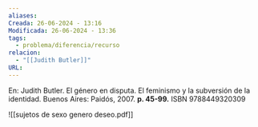 ```yaml
---
aliases: 
Creada: 26-06-2024 - 13:16
Modificada: 26-06-2024 - 13:36
tags:
  - problema/diferencia/recurso
relacion:
  - "[[Judith Butler]]"
URL:
---
```


En: Judith Butler. El género en disputa. El feminismo y la subversión de la identidad. Buenos Aires: Paidós, 2007.
**p. 45-99.**
ISBN 9788449320309

![[sujetos de sexo genero deseo.pdf]]